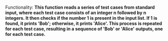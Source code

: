 Functionality: **This function reads a series of test cases from standard input, where each test case consists of an integer n followed by n integers. It then checks if the number 1 is present in the input list. If 1 is found, it prints 'Bob'; otherwise, it prints 'Alice'. This process is repeated for each test case, resulting in a sequence of 'Bob' or 'Alice' outputs, one for each test case.**